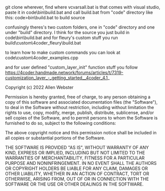 
git clone wherever,
find where vcvarsall.bat is that comes with visual studio,
paste it in code\bin\build.bat and
call build.bat from "code" directory like this: code>bin\build.bat to build source

confusingly theres's two custom folders, one in "code" directory and one under "build" directory.
I think for the source you just build in code\bin\build.bat and for fleury's custom stuff
you run build\custom\4coder_fleury\build.bat

to learn how to make custom commands you can look at code\custom\4coder_examples.cpp

and for user defined "custom_layer_init" function stuff you follow 
https://4coder.handmade.network/forums/articles/t/7319-customization_layer_-_getting_started__4coder_4.1_


Copyright (c) 2022 Allen Webster

Permission is hereby granted, free of charge, to any person obtaining a copy of this software and associated documentation files (the "Software"), to deal in the Software without restriction, including without limitation the rights to use, copy, modify, merge, publish, distribute, sublicense, and/or sell copies of the Software, and to permit persons to whom the Software is furnished to do so, subject to the following conditions:

The above copyright notice and this permission notice shall be included in all copies or substantial portions of the Software.

THE SOFTWARE IS PROVIDED "AS IS", WITHOUT WARRANTY OF ANY KIND, EXPRESS OR IMPLIED, INCLUDING BUT NOT LIMITED TO THE WARRANTIES OF MERCHANTABILITY, FITNESS FOR A PARTICULAR PURPOSE AND NONINFRINGEMENT. IN NO EVENT SHALL THE AUTHORS OR COPYRIGHT HOLDERS BE LIABLE FOR ANY CLAIM, DAMAGES OR OTHER LIABILITY, WHETHER IN AN ACTION OF CONTRACT, TORT OR OTHERWISE, ARISING FROM, OUT OF OR IN CONNECTION WITH THE SOFTWARE OR THE USE OR OTHER DEALINGS IN THE SOFTWARE.


